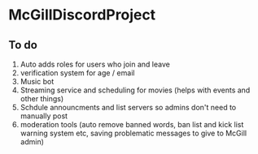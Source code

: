 # McGillDiscordProject


## To do 
1. Auto adds roles for users who join and leave 
2. verification system for age / email 
3. Music bot
4. Streaming service and scheduling for movies (helps with events and other things)
5. Schdule announcments and list servers so admins don't need to manually post
6. moderation tools (auto remove banned words, ban list and kick list warning system etc, saving problematic messages to give to McGill admin)


